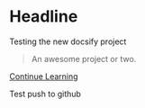 # Headline

Testing the new docsify project

> An awesome project or two.


[Continue Learning](https://docsify.js.org/#/more-pages)

Test push to github
